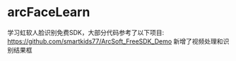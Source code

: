 # arcFaceLearn
学习虹软人脸识别免费SDK，大部分代码参考了以下项目:
https://github.com/smartkids77/ArcSoft_FreeSDK_Demo
新增了视频处理和识别结果框
